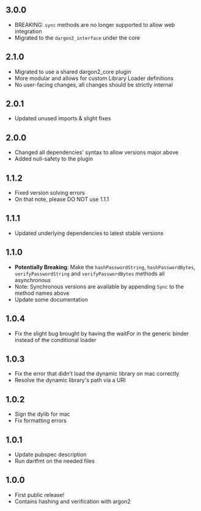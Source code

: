## 3.0.0
- BREAKING: `sync` methods are no longer supported to allow web integration
- Migrated to the `dargon2_interface` under the core

## 2.1.0
- Migrated to use a shared dargon2_core plugin
- More modular and allows for custom Library Loader definitions
- No user-facing changes, all changes should be strictly internal

## 2.0.1
- Updated unused imports & slight fixes

## 2.0.0
- Changed all dependencies' syntax to allow versions major above
- Added null-safety to the plugin

## 1.1.2
- Fixed version solving errors
- On that note, please DO NOT use 1.1.1

## 1.1.1
- Updated underlying dependencies to latest stable versions

## 1.1.0
- **Potentially Breaking**: Make the `hashPasswordString`, `hashPasswordBytes`, `verifyPasswordString` and `verifyPasswordBytes` methods all asynchronous
- Note: Synchronous versions are available by appending `Sync` to the method names above
- Update some documentation

## 1.0.4
- Fix the slight bug brought by having the waitFor in the generic binder instead of the conditional loader

## 1.0.3
- Fix the error that didn't load the dynamic library on mac correctly
- Resolve the dynamic library's path via a URI

## 1.0.2
- Sign the dylib for mac
- Fix formatting errors

## 1.0.1
- Update pubspec description
- Run dartfmt on the needed files

## 1.0.0

- First public release!
- Contains hashing and verification with argon2
